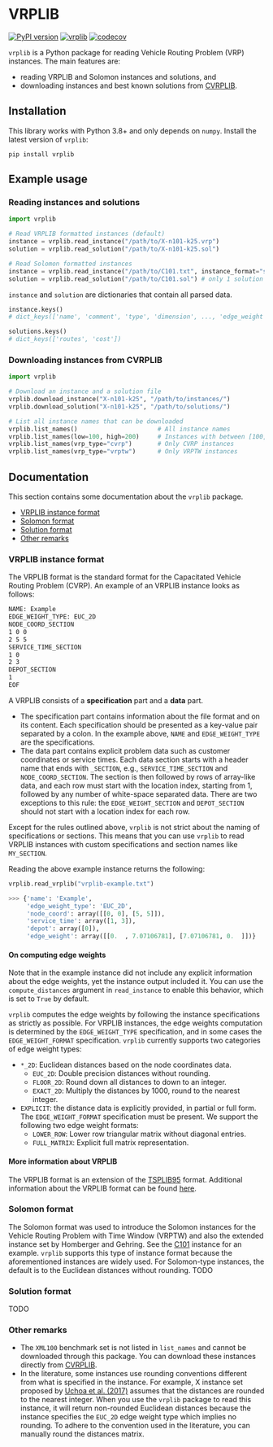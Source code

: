 # VRPLIB
[![PyPI version](https://badge.fury.io/py/vrplib.svg)](https://badge.fury.io/py/vrplib)
[![vrplib](https://github.com/leonlan/vrplib/actions/workflows/vrplib.yaml/badge.svg)](https://github.com/leonlan/vrplib/actions/workflows/vrplib.yaml)
[![codecov](https://codecov.io/gh/leonlan/VRPLIB/branch/master/graph/badge.svg?token=X0X66LBNZ7)](https://codecov.io/gh/leonlan/VRPLIB)

`vrplib` is a Python package for reading Vehicle Routing Problem (VRP) instances. The main features are:
- reading VRPLIB and Solomon instances and solutions, and
- downloading instances and best known solutions from [CVRPLIB](http://vrp.atd-lab.inf.puc-rio.br/index.php/en/).

## Installation
This library works with Python 3.8+ and only depends on `numpy`. Install the latest version of `vrplib`:

```shell
pip install vrplib
```

## Example usage
### Reading instances and solutions
```python
import vrplib

# Read VRPLIB formatted instances (default)
instance = vrplib.read_instance("/path/to/X-n101-k25.vrp")
solution = vrplib.read_solution("/path/to/X-n101-k25.sol")

# Read Solomon formatted instances
instance = vrplib.read_instance("/path/to/C101.txt", instance_format="solomon")
solution = vrplib.read_solution("/path/to/C101.sol") # only 1 solution format
```

`instance` and `solution` are dictionaries that contain all parsed data. 
``` python
instance.keys()
# dict_keys(['name', 'comment', 'type', 'dimension', ..., 'edge_weight'])

solutions.keys()
# dict_keys(['routes', 'cost'])
```


### Downloading instances from CVRPLIB 
``` python
import vrplib

# Download an instance and a solution file
vrplib.download_instance("X-n101-k25", "/path/to/instances/")
vrplib.download_solution("X-n101-k25", "/path/to/solutions/")

# List all instance names that can be downloaded 
vrplib.list_names()                      # All instance names
vrplib.list_names(low=100, high=200)     # Instances with between [100, 200] customers
vrplib.list_names(vrp_type="cvrp")       # Only CVRP instances
vrplib.list_names(vrp_type="vrptw")      # Only VRPTW instances
```


## Documentation
This section contains some documentation about the `vrplib` package.

- [VRPLIB instance format](#vrplib-instance-format)
- [Solomon format](#solomon-format)
- [Solution format](#solution-format)
- [Other remarks](#other-remarks)

### VRPLIB instance format
The VRPLIB format is the standard format for the Capacitated Vehicle Routing Problem (CVRP). An example of an VRPLIB instance looks as follows:
``` bash
NAME: Example 
EDGE_WEIGHT_TYPE: EUC_2D
NODE_COORD_SECTION
1 0 0
2 5 5
SERVICE_TIME_SECTION
1 0
2 3
DEPOT_SECTION
1
EOF
```

A VRPLIB consists of a **specification** part and a **data** part. 
- The specification part contains information about the file format and on its content. Each specification should be presented as a key-value pair separated by a colon. In the example above, `NAME` and `EDGE_WEIGHT_TYPE` are the specifications.
- The data part contains explicit problem data such as customer coordinates or service times. 
Each data section starts with a header name that ends with `_SECTION`, e.g., `SERVICE_TIME_SECTION` and `NODE_COORD_SECTION`.
The section is then followed by rows of array-like data, and each row must start with the location index, starting from 1, followed by any number of white-space separated data.
There are two exceptions to this rule: the `EDGE_WEIGHT_SECTION` and `DEPOT_SECTION` should not start with a location index for each row.

Except for the rules outlined above, `vrplib` is not strict about the naming of specifications or sections. 
This means that you can use `vrplib` to read VRPLIB instances with custom specifications and section names like `MY_SECTION`.

Reading the above example instance returns the following:
``` python
vrplib.read_vrplib("vrplib-example.txt")

>>> {'name': 'Example',
     'edge_weight_type': 'EUC_2D',
     'node_coord': array([[0, 0], [5, 5]]),
     'service_time': array([1, 3]),
     'depot': array([0]),
     'edge_weight': array([[0.  , 7.07106781], [7.07106781, 0.  ]])}
```

#### On computing edge weights 
Note that in the example instance did not include any explicit information about the edge weights, yet the instance output included it.
You can use the `compute_distances` argument in `read_instance` to enable this behavior, which is set to `True` by default.

`vrplib` computes the edge weights by following the instance specifications as strictly as possible. 
For VRPLIB instances, the edge weights computation is determined by the `EDGE_WEIGHT_TYPE` specification, and in some cases the `EDGE_WEIGHT_FORMAT` specification. 
`vrplib` currently supports two categories of edge weight types:
- `*_2D`: Euclidean distances based on the node coordinates data.
    - `EUC_2D`: Double precision distances without rounding.
    - `FLOOR_2D`: Round down all distances to down to an integer.
    - `EXACT_2D`: Multiply the distances by 1000, round to the nearest integer.
- `EXPLICIT`: the distance data is explicitly provided, in partial or full form. The `EDGE_WEIGHT_FORMAT` specification must be present. We support the following two edge weight formats:
  - `LOWER_ROW`: Lower row triangular matrix without diagonal entries.
  - `FULL_MATRIX`: Explicit full matrix representation.
  
#### More information about VRPLIB
The VRPLIB format is an extension of the [TSPLIB95](http://comopt.ifi.uni-heidelberg.de/software/TSPLIB95/tsp95.pdf) format. 
Additional information about the VRPLIB format can be found [here]( http://webhotel4.ruc.dk/~keld/research/LKH-3/LKH-3_REPORT.pdf).

### Solomon format
The Solomon format was used to introduce the Solomon instances for the Vehicle Routing Problem with Time Window (VRPTW) and also the extended instance set by Homberger and Gehring. See the [C101](http://vrp.atd-lab.inf.puc-rio.br/media/com_vrp/instances/Solomon/C101.txt) instance for an example. 
`vrplib` supports this type of instance format because the aforementioned instances are widely used.
For Solomon-type instances, the default is to the Euclidean distances without rounding.
TODO 

### Solution format
TODO

### Other remarks
- The `XML100` benchmark set is not listed in `list_names` and cannot be downloaded through this package. You can download these instances directly from [CVRPLIB](http://vrp.atd-lab.inf.puc-rio.br/index.php/en/).
- In the literature, some instances use rounding conventions different from what is specified in the instance. For example, X instance set proposed by [Uchoa et al. (2017)](http://vrp.atd-lab.inf.puc-rio.br/index.php/en/new-instances) assumes that the distances are rounded to the nearest integer. When you use the `vrplib` package to read this instance, it will return non-rounded Euclidean distances because the instance specifies the `EUC_2D` edge weight type which implies no rounding. To adhere to the convention used in the literature, you can manually round the distances matrix.

